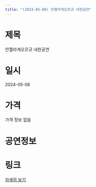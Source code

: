 ```yaml
---
title: "(2024-05-08) 안젤라게오르규 내한공연"
---
```


# 제목
안젤라게오르규 내한공연

# 일시
2024-05-08

# 가격
가격 정보 없음

# 공연정보
  
  


# 링크
[자세히 보기](https://www.sac.or.kr/site/main/show/show_view?SN=60882 "https://www.sac.or.kr/site/main/show/show_view?SN=60882")
